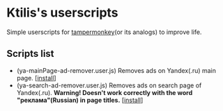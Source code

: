 # Ktilis's userscripts

Simple userscripts for [tampermonkey](https://www.tampermonkey.net/)(or its analogs) to improve life.

## Scripts list

- (ya-mainPage-ad-remover.user.js) Removes ads on Yandex(.ru) main page. [[install](https://raw.githubusercontent.com/Ktilis/userscripts/refs/heads/main/ya-mainPage-ad-remover.user.js)]
- (ya-search-ad-remover.user.js) Removes ads on search page of Yandex(.ru). __Warning! Doesn't work correctly with the word "реклама"(Russian) in page titles.__ [[install](https://raw.githubusercontent.com/Ktilis/userscripts/refs/heads/main/ya-search-ad-remover.user.js)]

